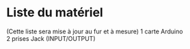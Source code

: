 # Liste du matériel
(Cette liste sera mise à jour au fur et à mesure)
1 carte Arduino  
2 prises Jack (INPUT/OUTPUT)  
